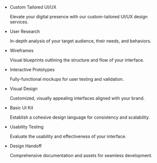 - Custom Tailored UI/UX
    
    Elevate your digital presence with our custom-tailored UI/UX design services.
    
- User Research
    
    In-depth analysis of your target audience, their needs, and behaviors.
    
- Wireframes
    
    Visual blueprints outlining the structure and flow of your interface.
    
- Interactive Prototypes
    
    Fully-functional mockups for user testing and validation.
    
- Visual Design
    
    Customized, visually appealing interfaces aligned with your brand.
    
- Basic UI Kit
    
    Establish a cohesive design language for consistency and scalability.
    
- Usability Testing
    
    Evaluate the usability and effectiveness of your interface.
    
- Design Handoff
    
    Comprehensive documentation and assets for seamless development.